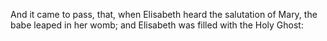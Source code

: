 And it came to pass, that, when Elisabeth heard the salutation of Mary, the babe leaped in her womb; and Elisabeth was filled with the Holy Ghost:
